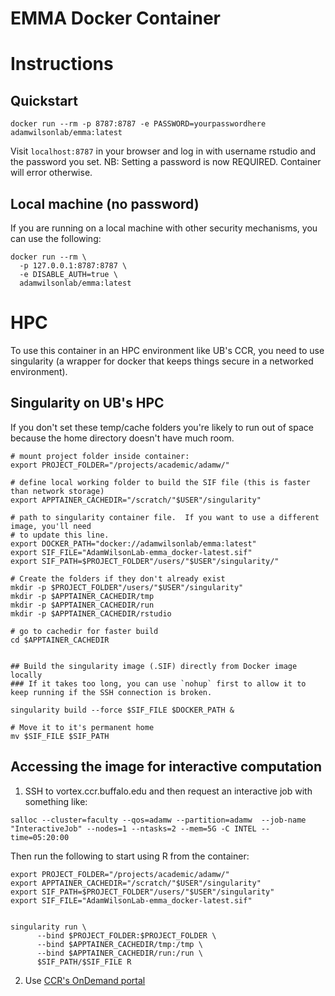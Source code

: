 # EMMA Docker Container



# Instructions


## Quickstart
```
docker run --rm -p 8787:8787 -e PASSWORD=yourpasswordhere adamwilsonlab/emma:latest
```

Visit `localhost:8787` in your browser and log in with username rstudio and the password you set. NB: Setting a password is now REQUIRED. Container will error otherwise.


## Local machine (no password)

If you are running on a local machine with other security mechanisms, you can use the following:

```
docker run --rm \
  -p 127.0.0.1:8787:8787 \
  -e DISABLE_AUTH=true \
  adamwilsonlab/emma:latest
```

# HPC
To use this container in an HPC environment like UB's CCR, you need to use singularity (a wrapper for docker that keeps things secure in a networked environment).

## Singularity on UB's HPC


If you don't set these temp/cache folders you're likely to run out of space because the home directory doesn't have much room.

```
# mount project folder inside container:
export PROJECT_FOLDER="/projects/academic/adamw/"

# define local working folder to build the SIF file (this is faster than network storage)
export APPTAINER_CACHEDIR="/scratch/"$USER"/singularity"

# path to singularity container file.  If you want to use a different image, you'll need
# to update this line.
export DOCKER_PATH="docker://adamwilsonlab/emma:latest"
export SIF_FILE="AdamWilsonLab-emma_docker-latest.sif"
export SIF_PATH=$PROJECT_FOLDER"/users/"$USER"/singularity/"

# Create the folders if they don't already exist
mkdir -p $PROJECT_FOLDER"/users/"$USER"/singularity"
mkdir -p $APPTAINER_CACHEDIR/tmp
mkdir -p $APPTAINER_CACHEDIR/run
mkdir -p $APPTAINER_CACHEDIR/rstudio

# go to cachedir for faster build
cd $APPTAINER_CACHEDIR


## Build the singularity image (.SIF) directly from Docker image locally
### If it takes too long, you can use `nohup` first to allow it to keep running if the SSH connection is broken.

singularity build --force $SIF_FILE $DOCKER_PATH &

# Move it to it's permanent home
mv $SIF_FILE $SIF_PATH

```


## Accessing the image for interactive computation

1. SSH to vortex.ccr.buffalo.edu and then request an interactive job with something like: 

```
salloc --cluster=faculty --qos=adamw --partition=adamw  --job-name "InteractiveJob" --nodes=1 --ntasks=2 --mem=5G -C INTEL --time=05:20:00
```

Then run the following to start using R from the container:

```
export PROJECT_FOLDER="/projects/academic/adamw/"
export APPTAINER_CACHEDIR="/scratch/"$USER"/singularity"
export SIF_PATH=$PROJECT_FOLDER"/users/"$USER"/singularity"
export SIF_FILE="AdamWilsonLab-emma_docker-latest.sif"


singularity run \
      --bind $PROJECT_FOLDER:$PROJECT_FOLDER \
      --bind $APPTAINER_CACHEDIR/tmp:/tmp \
      --bind $APPTAINER_CACHEDIR/run:/run \
      $SIF_PATH/$SIF_FILE R
```

2. Use [CCR's OnDemand portal](https://ondemand.ccr.buffalo.edu/pun/sys/dashboard/)